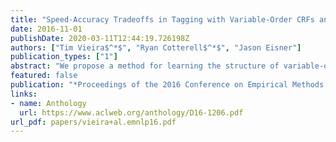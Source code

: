```yaml
---
title: "Speed-Accuracy Tradeoffs in Tagging with Variable-Order CRFs and Structured Sparsity"
date: 2016-11-01
publishDate: 2020-03-11T12:44:19.726198Z
authors: ["Tim Vieira$^*$", "Ryan Cotterell$^*$", "Jason Eisner"]
publication_types: ["1"]
abstract: "We propose a method for learning the structure of variable-order CRFs, a more flexible variant of higher-order linear-chain CRFs. Variableorder CRFs achieve faster inference by including features for only some of the tag ngrams. Our learning method discovers the useful higher-order features at the same time as it trains their weights, by maximizing an objective that combines log-likelihood with a structured-sparsity regularizer. An active-set outer loop allows the feature set to grow as far as needed. On part-of-speech tagging in 5 randomly chosen languages from the Universal Dependencies dataset, our method of shrinking the model achieved a 2–6x speedup over a baseline, with no significant drop in accuracy."
featured: false
publication: "*Proceedings of the 2016 Conference on Empirical Methods in Natural Language Processing*"
links:
- name: Anthology
  url: https://www.aclweb.org/anthology/D16-1206.pdf
url_pdf: papers/vieira+al.emnlp16.pdf
---
```


